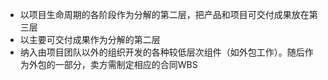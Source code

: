 + 以项目生命周期的各阶段作为分解的第二层，把产品和项目可交付成果放在第三层
+ 以主要可交付成果作为分解的第二层
+ 纳入由项目团队以外的组织开发的各种较低层次组件（如外包工作）。随后作为外包的一部分，卖方需制定相应的合同WBS